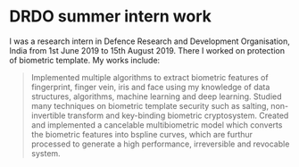 # DRDO summer intern work
I was a research intern in Defence Research and Development Organisation, India from 1st June 2019 to 15th August 2019.
There I worked on protection of biometric template.
My works include:
> Implemented multiple algorithms to extract biometric features of fingerprint, finger vein, iris and face using my knowledge of data structures, algorithms, machine learning and deep learning.
> Studied many techniques on biometric template security such as salting, non-invertible transform and key-binding biometric cryptosystem.
> Created and implemented a cancelable multibiometric model which converts the biometric features into  bspline curves, which are furthur processed to generate a high performance, irreversible and revocable system.
